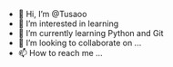 - 👋 Hi, I’m @Tusaoo
- 👀 I’m interested in learning
- 🌱 I’m currently learning Python and Git
- 💞️ I’m looking to collaborate on ...
- 📫 How to reach me ...

<!---
Tusaoo/Tusaoo is a ✨ special ✨ repository because its `README.md` (this file) appears on your GitHub profile.
You can click the Preview link to take a look at your changes.
--->
